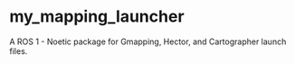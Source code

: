 # my_mapping_launcher

A ROS 1 - Noetic package for Gmapping, Hector, and Cartographer launch files.